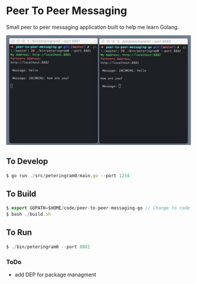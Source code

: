 # Peer To Peer Messaging

Small peer to peer messaging application built to help me learn Golang.

![alt tag](./demo.png)

## To Develop
````javascript
$ go run ./src/peteringram0/main.go --port 1234
````

## To Build
````javascript
$ export GOPATH=$HOME/code/peer-to-peer-messaging-go // Change to code path
$ bash ./build.sh
````

## To Run
````javascript
$ ./bin/peteringram0 --port 8881
````

### ToDo
* add DEP for package managment